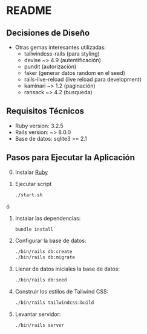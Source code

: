 # README

## Decisiones de Diseño

* Otras gemas interesantes utilizadas:
  * tailwindcss-rails (para styling)
  * devise ~> 4.9 (autentificación)
  * pundit (autorización)
  * faker (generar datos random en el seed)
  * rails-live-reload (live reload para development)
  * kaminari ~> 1.2 (paginación)
  * ransack ~> 4.2 (busqueda)

## Requisitos Técnicos

* Ruby version: 3.2.5
* Rails version: ~> 8.0.0
* Base de datos: sqlite3 >= 2.1

## Pasos para Ejecutar la Aplicación

0. Instalar [Ruby](https://www.ruby-lang.org/es/downloads/)

1. Ejecutar script
    ```sh
    ./start.sh
    ```

ó

1. Instalar las dependencias:
    ```sh
    bundle install
    ```

2. Configurar la base de datos:
    ```sh
    ./bin/rails db:create
    ./bin/rails db:migrate
    ```

3. Llenar de datos iniciales la base de datos:
    ```sh
    ./bin/rails db:seed
    ```

4. Construir los estilos de Tailwind CSS:
    ```sh
    ./bin/rails tailwindcss:build
    ```

5. Levantar servidor:
    ```sh
    ./bin/rails server
    ```
